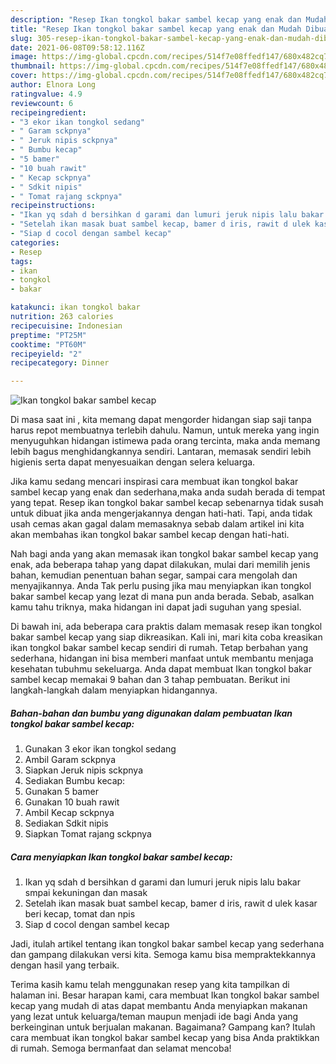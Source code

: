 ```yaml
---
description: "Resep Ikan tongkol bakar sambel kecap yang enak dan Mudah Dibuat"
title: "Resep Ikan tongkol bakar sambel kecap yang enak dan Mudah Dibuat"
slug: 305-resep-ikan-tongkol-bakar-sambel-kecap-yang-enak-dan-mudah-dibuat
date: 2021-06-08T09:58:12.116Z
image: https://img-global.cpcdn.com/recipes/514f7e08ffedf147/680x482cq70/ikan-tongkol-bakar-sambel-kecap-foto-resep-utama.jpg
thumbnail: https://img-global.cpcdn.com/recipes/514f7e08ffedf147/680x482cq70/ikan-tongkol-bakar-sambel-kecap-foto-resep-utama.jpg
cover: https://img-global.cpcdn.com/recipes/514f7e08ffedf147/680x482cq70/ikan-tongkol-bakar-sambel-kecap-foto-resep-utama.jpg
author: Elnora Long
ratingvalue: 4.9
reviewcount: 6
recipeingredient:
- "3 ekor ikan tongkol sedang"
- " Garam sckpnya"
- " Jeruk nipis sckpnya"
- " Bumbu kecap"
- "5 bamer"
- "10 buah rawit"
- " Kecap sckpnya"
- " Sdkit nipis"
- " Tomat rajang sckpnya"
recipeinstructions:
- "Ikan yq sdah d bersihkan d garami dan lumuri jeruk nipis lalu bakar smpai kekuningan dan masak"
- "Setelah ikan masak buat sambel kecap, bamer d iris, rawit d ulek kasar beri kecap, tomat dan npis"
- "Siap d cocol dengan sambel kecap"
categories:
- Resep
tags:
- ikan
- tongkol
- bakar

katakunci: ikan tongkol bakar 
nutrition: 263 calories
recipecuisine: Indonesian
preptime: "PT25M"
cooktime: "PT60M"
recipeyield: "2"
recipecategory: Dinner

---
```



![Ikan tongkol bakar sambel kecap](https://img-global.cpcdn.com/recipes/514f7e08ffedf147/680x482cq70/ikan-tongkol-bakar-sambel-kecap-foto-resep-utama.jpg)

Di masa  saat ini , kita memang dapat mengorder hidangan siap saji tanpa harus repot membuatnya terlebih dahulu. Namun, untuk mereka yang ingin menyuguhkan hidangan istimewa pada orang tercinta, maka anda memang lebih bagus menghidangkannya sendiri. Lantaran, memasak sendiri lebih higienis serta dapat menyesuaikan dengan selera keluarga.

Jika kamu sedang mencari inspirasi cara membuat ikan tongkol bakar sambel kecap yang enak dan sederhana,maka anda sudah berada di tempat yang tepat. Resep ikan tongkol bakar sambel kecap  sebenarnya tidak susah untuk dibuat jika anda mengerjakannya dengan hati-hati. Tapi, anda tidak usah cemas akan gagal dalam memasaknya 
sebab dalam artikel ini kita akan membahas ikan tongkol bakar sambel kecap dengan hati-hati.  



Nah bagi anda yang akan memasak ikan tongkol bakar sambel kecap yang enak, ada beberapa tahap yang dapat dilakukan, mulai dari memilih jenis bahan, kemudian penentuan bahan segar, sampai cara mengolah dan menyajikannya. Anda Tak perlu pusing jika mau menyiapkan ikan tongkol bakar sambel kecap yang lezat di mana pun anda berada. Sebab, asalkan kamu  tahu triknya, maka hidangan ini dapat jadi suguhan yang spesial.

Di bawah ini, ada beberapa cara praktis  dalam memasak resep ikan tongkol bakar sambel kecap yang siap dikreasikan. Kali ini, mari kita coba kreasikan ikan tongkol bakar sambel kecap sendiri di rumah. Tetap berbahan yang sederhana, hidangan ini bisa memberi manfaat untuk membantu menjaga kesehatan tubuhmu sekeluarga. Anda dapat membuat Ikan tongkol bakar sambel kecap memakai 9 bahan dan 3 tahap pembuatan. Berikut ini langkah-langkah dalam menyiapkan hidangannya.

<!--inarticleads1-->

##### Bahan-bahan dan bumbu yang digunakan dalam pembuatan Ikan tongkol bakar sambel kecap:

1. Gunakan 3 ekor ikan tongkol sedang
1. Ambil  Garam sckpnya
1. Siapkan  Jeruk nipis sckpnya
1. Sediakan  Bumbu kecap:
1. Gunakan 5 bamer
1. Gunakan 10 buah rawit
1. Ambil  Kecap sckpnya
1. Sediakan  Sdkit nipis
1. Siapkan  Tomat rajang sckpnya




<!--inarticleads2-->

##### Cara menyiapkan Ikan tongkol bakar sambel kecap:

1. Ikan yq sdah d bersihkan d garami dan lumuri jeruk nipis lalu bakar smpai kekuningan dan masak
1. Setelah ikan masak buat sambel kecap, bamer d iris, rawit d ulek kasar beri kecap, tomat dan npis
1. Siap d cocol dengan sambel kecap




Jadi, itulah artikel tentang  ikan tongkol bakar sambel kecap  yang sederhana dan gampang dilakukan versi kita. Semoga kamu bisa mempraktekkannya dengan hasil yang terbaik. 

Terima kasih kamu telah menggunakan resep yang kita tampilkan di halaman ini. Besar harapan kami, cara membuat  Ikan tongkol bakar sambel kecap yang mudah di atas dapat membantu Anda menyiapkan makanan yang lezat untuk keluarga/teman maupun menjadi ide bagi Anda yang berkeinginan untuk berjualan makanan. Bagaimana? Gampang kan? Itulah cara membuat ikan tongkol bakar sambel kecap yang bisa Anda praktikkan di rumah. Semoga bermanfaat dan selamat mencoba!

